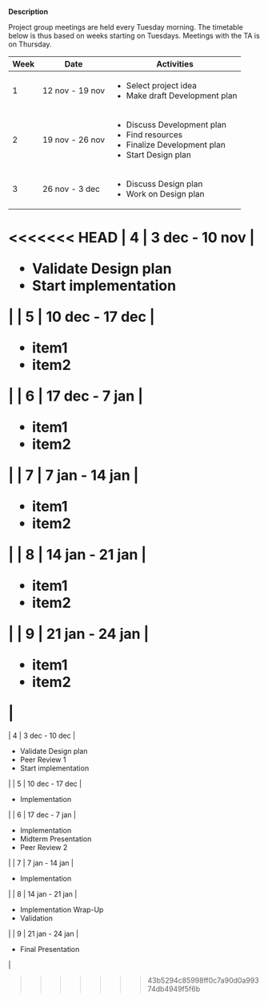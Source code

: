 **Description**

Project group meetings are held every Tuesday morning. The timetable below is thus based on weeks starting on Tuesdays.
Meetings with the TA is on Thursday.


| **Week** | **Date** | **Activities** |
| ------ | ------ | ------ |
| 1 | 12 nov - 19 nov |  <ul><li>Select project idea</li><li>Make draft Development plan</li></ul>|
| 2 | 19 nov - 26 nov | <ul><li>Discuss Development plan</li><li>Find resources</li><li>Finalize Development plan</li><li>Start Design plan</li></ul> |
| 3 | 26 nov - 3 dec | <ul><li>Discuss Design plan</li><li>Work on Design plan</li></ul> |
<<<<<<< HEAD
| 4 | 3 dec - 10 nov | <ul><li>Validate Design plan</li><li>Start implementation</li></ul> |
| 5 | 10 dec - 17 dec | <ul><li>item1</li><li>item2</li></ul> |
| 6 | 17 dec - 7 jan | <ul><li>item1</li><li>item2</li></ul> |
| 7 | 7 jan - 14 jan | <ul><li>item1</li><li>item2</li></ul> |
| 8 | 14 jan - 21 jan | <ul><li>item1</li><li>item2</li></ul> |
| 9 | 21 jan - 24 jan | <ul><li>item1</li><li>item2</li></ul> |
=======
| 4 | 3 dec - 10 dec | <ul><li>Validate Design plan</li><li>Peer Review 1</li><li>Start implementation</li></ul> |
| 5 | 10 dec - 17 dec | <ul><li>Implementation</li></ul> |
| 6 | 17 dec - 7 jan | <ul><li>Implementation</li><li>Midterm Presentation</li><li>Peer Review 2</li></ul> |
| 7 | 7 jan - 14 jan | <ul><li>Implementation</li></ul> |
| 8 | 14 jan - 21 jan | <ul><li>Implementation Wrap-Up</li><li>Validation</li></ul> |
| 9 | 21 jan - 24 jan | <ul><li>Final Presentation</li></ul> |
>>>>>>> 43b5294c85998ff0c7a90d0a99374db4949f5f6b
